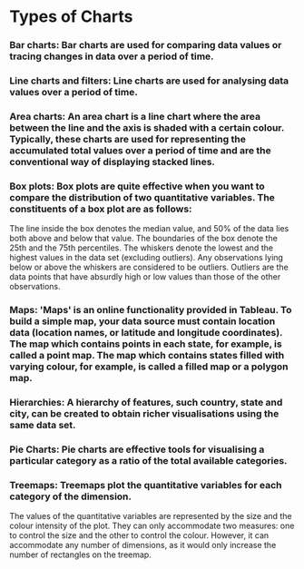 # Types of Charts

### Bar charts: Bar charts are used for comparing data values or tracing changes in data over a period of time.
### Line charts and filters: Line charts are used for analysing data values over a period of time.
### Area charts: An area chart is a line chart where the area between the line and the axis is shaded with a certain colour. Typically, these charts are used for representing the accumulated total values over a period of time and are the conventional way of displaying stacked lines.
### Box plots: Box plots are quite effective when you want to compare the distribution of two quantitative variables. The constituents of a box plot are as follows:

The line inside the box denotes the median value, and 50% of the data lies both above and below that value.
The boundaries of the box denote the 25th and the 75th percentiles.
The whiskers denote the lowest and the highest values in the data set (excluding outliers).
Any observations lying below or above the whiskers are considered to be outliers. Outliers are the data points that have absurdly high or low values than those of the other observations.

### Maps: 'Maps' is an online functionality provided in Tableau. To build a simple map, your data source must contain location data (location names, or latitude and longitude coordinates). The map which contains points in each state, for example, is called a point map. The map which contains states filled with varying colour, for example, is called a filled map or a polygon map.

 

### Hierarchies: A hierarchy of features, such country, state and city, can be created to obtain richer visualisations using the same data set.

 

### Pie Charts: Pie charts are effective tools for visualising a particular category as a ratio of the total available categories.

 

### Treemaps: Treemaps plot the quantitative variables for each category of the dimension.
The values of the quantitative variables are represented by the size and the colour intensity of the plot. They can only accommodate two measures: one to control the size and the other to control the colour. However, it can accommodate any number of dimensions, as it would only increase the number of rectangles on the treemap.
